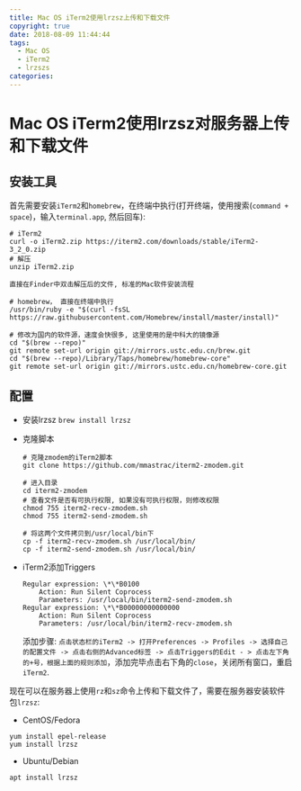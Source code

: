 ```yaml
---
title: Mac OS iTerm2使用lrzsz上传和下载文件
copyright: true
date: 2018-08-09 11:44:44
tags:
  - Mac OS
  - iTerm2
  - lrzszs
categories:
---
```


# Mac OS iTerm2使用lrzsz对服务器上传和下载文件

## 安装工具

首先需要安装`iTerm2`和`homebrew`，在终端中执行(打开终端，使用搜索(`command + space`)，输入`terminal.app`, 然后回车):
```
# iTerm2
curl -o iTerm2.zip https://iterm2.com/downloads/stable/iTerm2-3_2_0.zip
# 解压
unzip iTerm2.zip

直接在Finder中双击解压后的文件, 标准的Mac软件安装流程

# homebrew， 直接在终端中执行
/usr/bin/ruby -e "$(curl -fsSL https://raw.githubusercontent.com/Homebrew/install/master/install)"

# 修改为国内的软件源，速度会快很多, 这里使用的是中科大的镜像源
cd "$(brew --repo)"
git remote set-url origin git://mirrors.ustc.edu.cn/brew.git
cd "$(brew --repo)/Library/Taps/homebrew/homebrew-core"
git remote set-url origin git://mirrors.ustc.edu.cn/homebrew-core.git
```

## 配置

 - 安装lrzsz
    `brew install lrzsz`

 - 克隆脚本
    ```
    # 克隆zmodem的iTerm2脚本
    git clone https://github.com/mmastrac/iterm2-zmodem.git

    # 进入目录
    cd iterm2-zmodem
    # 查看文件是否有可执行权限, 如果没有可执行权限，则修改权限
    chmod 755 iterm2-recv-zmodem.sh
    chmod 755 iterm2-send-zmodem.sh

    # 将这两个文件拷贝到/usr/local/bin下
    cp -f iterm2-recv-zmodem.sh /usr/local/bin/
    cp -f iterm2-send-zmodem.sh /usr/local/bin/
    ```

 - iTerm2添加Triggers
    ```
    Regular expression: \*\*B0100
        Action: Run Silent Coprocess
        Parameters: /usr/local/bin/iterm2-send-zmodem.sh
    Regular expression: \*\*B00000000000000
        Action: Run Silent Coprocess
        Parameters: /usr/local/bin/iterm2-recv-zmodem.sh
    ```
    添加步骤: `点击状态栏的iTerm2 -> 打开Preferences -> Profiles -> 选择自己的配置文件 -> 点击右侧的Advanced标签 -> 点击Triggers的Edit - > 点击左下角的+号，根据上面的规则添加`，添加完毕点击右下角的`close`，关闭所有窗口，重启`iTerm2`.

现在可以在服务器上使用`rz`和`sz`命令上传和下载文件了，需要在服务器安装软件包`lrzsz`:
 - CentOS/Fedora
```
yum install epel-release
yum install lrzsz
```

 - Ubuntu/Debian
```
apt install lrzsz
```
